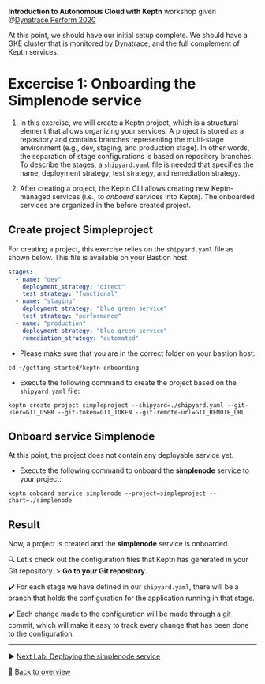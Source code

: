 **Introduction to Autonomous Cloud with Keptn** workshop given @[Dynatrace Perform 2020](https://https://www.dynatrace.com/perform-vegas//)

At this point, we should have our initial setup complete. We should have a GKE cluster that is monitored by Dynatrace, and the full complement of Keptn services. 

# Excercise 1: Onboarding the Simplenode service

1. In this exercise, we will create a Keptn project, which is a structural element that allows organizing your services. A project is stored as a repository and contains branches representing the multi-stage environment (e.g., dev, staging, and production stage). In other words, the separation of stage configurations is based on repository branches. To describe the stages, a `shipyard.yaml` file is needed that specifies the name, deployment strategy, test strategy, and remediation strategy.

2. After creating a project, the Keptn CLI allows creating new Keptn-managed services (i.e., to *onboard* services into Keptn). The onboarded services are organized in the before created project.

## Create project Simpleproject 

For creating a project, this exercise relies on the `shipyard.yaml` file as shown below. This file is available on your Bastion host.

```yaml
stages:
  - name: "dev"
    deployment_strategy: "direct"
    test_strategy: "functional"
  - name: "staging"
    deployment_strategy: "blue_green_service"
    test_strategy: "performance"
  - name: "production"
    deployment_strategy: "blue_green_service"
    remediation_strategy: "automated"
```

* Please make sure that you are in the correct folder on your bastion host: 

```console
cd ~/getting-started/keptn-onboarding
```

* Execute the following command to create the project based on the `shipyard.yaml` file: 

```console
keptn create project simpleproject --shipyard=./shipyard.yaml --git-user=GIT_USER --git-token=GIT_TOKEN --git-remote-url=GIT_REMOTE_URL
```    
    
## Onboard service Simplenode

At this point, the project does not contain any deployable service yet. 

* Execute the following command to onboard the **simplenode** service to your project: 

```
keptn onboard service simplenode --project=simpleproject --chart=./simplenode
```

## Result

Now, a project is created and the **simplenode** service is onboarded. 

:mag: Let's check out the configuration files that Keptn has generated in your Git repository. > **Go to your Git repository**.

:heavy_check_mark: For each stage we have defined in our `shipyard.yaml`, there will be a branch that holds the configuration for the application running in that stage. 

:heavy_check_mark: Each change made to the configuration will be made through a git commit, which will make it easy to track every change that has been done to the configuration.

---

:arrow_forward: [Next Lab: Deploying the simplenode service](../02_Deploying_simplenode_service)

:arrow_up_small: [Back to overview](https://github.com/keptn-workshops/getting-started#overview)